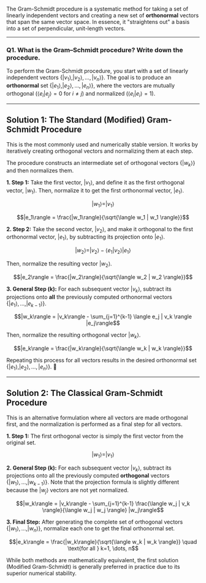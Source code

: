 The Gram-Schmidt procedure is a systematic method for taking a set of linearly independent vectors and creating a new set of **orthonormal** vectors that span the same vector space. In essence, it "straightens out" a basis into a set of perpendicular, unit-length vectors.

***

### **Q1. What is the Gram–Schmidt procedure? Write down the procedure.**

To perform the Gram-Schmidt procedure, you start with a set of linearly independent vectors $\{|v_1\rangle, |v_2\rangle, \dots, |v_n\rangle\}$. The goal is to produce an **orthonormal** set $\{|e_1\rangle, |e_2\rangle, \dots, |e_n\rangle\}$, where the vectors are mutually orthogonal ($\langle e_i | e_j \rangle = 0$ for $i \neq j$) and normalized ($\langle e_i | e_i \rangle = 1$).

---

## **Solution 1: The Standard (Modified) Gram-Schmidt Procedure**
This is the most commonly used and numerically stable version. It works by iteratively creating orthogonal vectors and normalizing them at each step.



The procedure constructs an intermediate set of orthogonal vectors $\{|w_k\rangle\}$ and then normalizes them.

**1. Step 1:**
Take the first vector, $|v_1\rangle$, and define it as the first orthogonal vector, $|w_1\rangle$. Then, normalize it to get the first orthonormal vector, $|e_1\rangle$.

$$|w_1\rangle = |v_1\rangle$$

$$|e_1\rangle = \frac{|w_1\rangle}{\sqrt{\langle w_1 | w_1 \rangle}}$$

**2. Step 2:**
Take the second vector, $|v_2\rangle$, and make it orthogonal to the first orthonormal vector, $|e_1\rangle$, by subtracting its projection onto $|e_1\rangle$.

$$|w_2\rangle = |v_2\rangle - \langle e_1 | v_2 \rangle |e_1\rangle$$

Then, normalize the resulting vector $|w_2\rangle$.

$$|e_2\rangle = \frac{|w_2\rangle}{\sqrt{\langle w_2 | w_2 \rangle}}$$

**3. General Step (k):**
For each subsequent vector $|v_k\rangle$, subtract its projections onto **all** the previously computed orthonormal vectors $\{|e_1\rangle, \dots, |e_{k-1}\rangle\}$.

$$|w_k\rangle = |v_k\rangle - \sum_{j=1}^{k-1} \langle e_j | v_k \rangle |e_j\rangle$$

Then, normalize the resulting orthogonal vector $|w_k\rangle$.

$$|e_k\rangle = \frac{|w_k\rangle}{\sqrt{\langle w_k | w_k \rangle}}$$

Repeating this process for all vectors results in the desired orthonormal set $\{|e_1\rangle, |e_2\rangle, \dots, |e_n\rangle\}$. 🎯

---

## **Solution 2: The Classical Gram-Schmidt Procedure**
This is an alternative formulation where all vectors are made orthogonal first, and the normalization is performed as a final step for all vectors.

**1. Step 1:**
The first orthogonal vector is simply the first vector from the original set.

$$|w_1\rangle = |v_1\rangle$$

**2. General Step (k):**
For each subsequent vector $|v_k\rangle$, subtract its projections onto all the previously computed **orthogonal** vectors $\{|w_1\rangle, \dots, |w_{k-1}\rangle\}$. Note that the projection formula is slightly different because the $|w_j\rangle$ vectors are not yet normalized.

$$|w_k\rangle = |v_k\rangle - \sum_{j=1}^{k-1} \frac{\langle w_j | v_k \rangle}{\langle w_j | w_j \rangle} |w_j\rangle$$

**3. Final Step:**
After generating the complete set of orthogonal vectors $\{|w_1\rangle, \dots, |w_n\rangle\}$, normalize each one to get the final orthonormal set.

$$|e_k\rangle = \frac{|w_k\rangle}{\sqrt{\langle w_k | w_k \rangle}} \quad \text{for all } k=1, \dots, n$$

While both methods are mathematically equivalent, the first solution (Modified Gram-Schmidt) is generally preferred in practice due to its superior numerical stability.